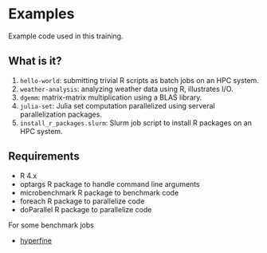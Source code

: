 # Examples

Example code used in this training.


## What is it?

1. `hello-world`: submitting trivial R scripts as batch jobs on an HPC system.
1. `weather-analysis`: analyzing weather data using R, illustrates I/O.
1. `dgemm`: matrix-matrix multiplication using a BLAS library.
1. `julia-set`: Julia set computation parallelized using serveral
   parallelization packages.    
1. `install_r_packages.slurm`: Slurm job script to install R packages on an
   HPC system.


## Requirements

* R 4.x
* optargs R package to handle command line arguments
* microbenchmark R package to benchmark code
* foreach R package to parallelize code
* doParallel R package to parallelize code

For some benchmark jobs

* [hyperfine](https://github.com/sharkdp/hyperfine)
